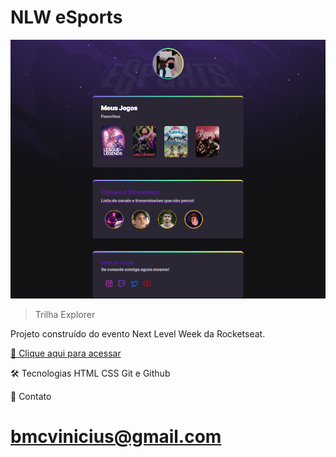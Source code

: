 # NLW eSports

![preview](./.github/preview.png)

> Trilha Explorer

Projeto construído do evento Next Level Week da Rocketseat.

[🔗 Clique aqui para acessar](https://vin1ziux.github.io/Link-aggregator)

🛠 Tecnologias
HTML
CSS
Git e Github

💛 Contato

bmcvinicius@gmail.com
=======
